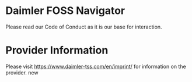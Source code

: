 # Daimler FOSS Navigator

Please read our Code of Conduct as it is our base for interaction.

# Provider Information

Please visit <https://www.daimler-tss.com/en/imprint/> for information on the provider.
new
